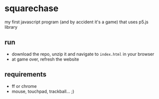 # squarechase
my first javascript program (and by accident it's a game) that uses p5.js library

## run
- download the repo, unzip it and navigate to ```index.html``` in your browser
- at game over, refresh the website

## requirements
- ff or chrome
- mouse, touchpad, trackball... ;)

